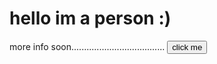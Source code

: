hello im a person :)
====================
more info soon.....................................
<button>click me</button>
<script>
    function button(){
        alert("hello :)")
    }
</script>
